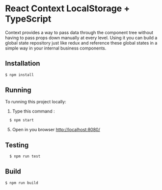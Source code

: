 # React Context LocalStorage + TypeScript

Context provides a way to pass data through the component tree without having to pass props down manually at every level. Using it you can build a global state repository just like redux and reference these global states in a simple way in your internal business components.
       
## Installation
   ```bash 
   $ npm install
  ```
## Running
  To running this project locally:
  
  1. Type this command :
 ```bash
   $ npm start
  ``` 
  5. Open in you browser [http://localhost:8080/](http://localhost:8080/)
 
## Testing
  ```bash
    $ npm run test
  ```

## Build
```bash
$ npm run build
```
